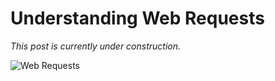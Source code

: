 # Understanding Web Requests

*This post is currently under construction.*

![Web Requests](https://github.com/user-attachments/assets/187bf552-8f33-4949-b4e5-47b36235a2df)
